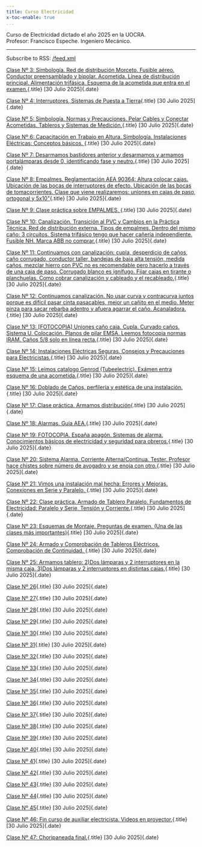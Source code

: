 ```yaml
---
title: Curso Electricidad
x-toc-enable: true
...
```


Curso de Electricidad dictado el año 2025 en la UOCRA.                      
Profesor: Francisco Espeche. Ingeniero Mecánico.

-------------------------------------------------------------------------------


Subscribe to RSS: [/feed.xml](/feed.xml)

[Clase Nº 3: Simbología. Red de distribución Morceto. Fusible aéreo. Conductor preensamblado y bipolar. Acometida. Línea de distribución principal. Alimentación trifásica. Esquema de la acometida que entra en el examen.](/03clase.md){.title}
[30 Julio 2025]{.date}


[Clase Nº 4: Interruptores, Sistemas de Puesta a Tierra](/04clase.md){.title}
[30 Julio 2025]{.date}


[Clase Nº 5: Simbología. Normas y Precauciones. Pelar Cables y Conectar Acometidas. Tableros y Sistemas de Medición.](/05clase.md){.title}
[30 Julio 2025]{.date}


[Clase Nº 6: Capacitación en Trabajo en Altura. Simbología. Instalaciones Eléctricas: Conceptos básicos. ](/06clase.md){.title}
[30 Julio 2025]{.date}


[Clase Nº 7: Desarmamos bastidores anterior y desarmamos y armamos portalámparas desde 0, identificando fase y neutro.](/07clase.md){.title}
[30 Julio 2025]{.date}


[Clase Nº 8: Empalmes. Reglamentación AEA 90364: Altura colocar cajas. Ubicación de las bocas de interruptores de efecto. Ubicación de las bocas de tomacorrientes. Clase que viene realizaremos: uniones en cajas de paso, ortogonal y 5x10"](/08clase.md){.title}
[30 Julio 2025]{.date}


[Clase Nº 9: Clase práctica sobre EMPALMES. ](/09clase.md){.title}
[30 Julio 2025]{.date}


[Clase Nº 10: Canalización. Transición al PVC y Cambios en la Práctica Técnica. Red de distribución externa. Tipos de empalmes. Dentro del mismo caño: 3 circuitos. Sistema trifásico tengo que hacer cañería independiente. Fusible NH. Marca ABB no comprar.](/10clase.md){.title}
[30 Julio 2025]{.date}


[Clase Nº 11: Continuamos con canalización: cupla, desperdicio de caños, caño corrugado, conductor taller, bandejas de baja alta tensión, medida caños, mezclar hierro con PVC no es recomendable pero hacerlo a través de una caja de paso. Corrugado blanco es ignífugo. Fijar cajas en tirante o planchuelas. Como cobrar canalización y cableado y el recableado.](/11clase.md){.title}
[30 Julio 2025]{.date}


[Clase Nº 12: Continuamos canalización. No usar curva y contracurva juntos porque es difícil pasar cinta pasacables, mejor un cañito en el medio. Meter pinza para sacar rebarba adentro y afuera agarrar el caño. Acanaladora.](/12clase.md){.title}
[30 Julio 2025]{.date}


[Clase Nº 13: [FOTOCOPIA] Uniones caño caja. Cupla. Curvado caños. Sistema U. Colocación. Planos de pilar EMSA. Leemos fotocopia normas IRAM. Caños 5/8 solo en línea recta.](/13clase.md){.title}
[30 Julio 2025]{.date}


[Clase Nº 14: Instalaciones Eléctricas Seguras. Consejos y Precauciones para Electricistas.](/14clase.md){.title}
[30 Julio 2025]{.date}


[Clase Nº 15: Leímos catalogo Genrod (Tubeelectric). Exámen entra esquema de una acometida.](/15clase.md){.title}
[30 Julio 2025]{.date}


[Clase Nº 16: Doblado de Caños, perfilería y estética de una instalación.](/16clase.md){.title}
[30 Julio 2025]{.date}


[Clase Nº 17: Clase práctica. Armamos distribución](/17clase.md){.title}
[30 Julio 2025]{.date}


[Clase Nº 18: Alarmas. Guía AEA.](/18clase.md){.title}
[30 Julio 2025]{.date}


[Clase Nº 19: FOTOCOPIA. España apagón. Sistemas de alarma. Conocimientos básicos de electricidad y seguridad para obreros.](/19clase.md){.title}
[30 Julio 2025]{.date}


[Clase Nº 20: Sistema Alarma. Corriente Alterna/Continua. Tester. Profesor hace chistes sobre número de avogadro y se enoja con otro.](/20clase.md){.title}
[30 Julio 2025]{.date}


[Clase Nº 21: Vimos una instalación mal hecha: Errores y Mejoras. Conexiones en Serie y Paralelo. ](/21clase.md){.title}
[30 Julio 2025]{.date}


[Clase Nº 22: Clase práctica. Armado de Tablero Paralelo. Fundamentos de Electricidad: Paralelo y Serie, Tensión y Corriente.](/22clase.md){.title}
[30 Julio 2025]{.date}


[Clase Nº 23: Esquemas de Montaje. Preguntas de examen. (Una de las clases más importantes)](/23clase.md){.title}
[30 Julio 2025]{.date}


[Clase Nº 24: Armado y Comprobación de Tableros Eléctricos. Comprobación de Continuidad. ](/24clase.md){.title}
[30 Julio 2025]{.date}


[Clase Nº 25: Armamos tablero: 2)Dos lámparas y 2 interruptores en la misma caja. 3)Dos lámparas y 2 interruptores en distintas cajas.](/25clase.md){.title}
[30 Julio 2025]{.date}


[Clase Nº 26](/26clase.md){.title}
[30 Julio 2025]{.date}


[Clase Nº 27](/27clase.md){.title}
[30 Julio 2025]{.date}


[Clase Nº 28](/28clase.md){.title}
[30 Julio 2025]{.date}


[Clase Nº 29](/29clase.md){.title}
[30 Julio 2025]{.date}


[Clase Nº 30](/30clase.md){.title}
[30 Julio 2025]{.date}


[Clase Nº 31](/31clase.md){.title}
[30 Julio 2025]{.date}


[Clase Nº 32](/32clase.md){.title}
[30 Julio 2025]{.date}


[Clase Nº 33](/33clase.md){.title}
[30 Julio 2025]{.date}


[Clase Nº 34](/34clase.md){.title}
[30 Julio 2025]{.date}


[Clase Nº 35](/35clase.md){.title}
[30 Julio 2025]{.date}


[Clase Nº 36](/36clase.md){.title}
[30 Julio 2025]{.date}


[Clase Nº 37](/37clase.md){.title}
[30 Julio 2025]{.date}


[Clase Nº 38](/38clase.md){.title}
[30 Julio 2025]{.date}


[Clase Nº 39](/39clase.md){.title}
[30 Julio 2025]{.date}


[Clase Nº 40](/40clase.md){.title}
[30 Julio 2025]{.date}


[Clase Nº 41](/41clase.md){.title}
[30 Julio 2025]{.date}


[Clase Nº 42](/42clase.md){.title}
[30 Julio 2025]{.date}


[Clase Nº 43](/43clase.md){.title}
[30 Julio 2025]{.date}


[Clase Nº 44](/44clase.md){.title}
[30 Julio 2025]{.date}


[Clase Nº 45](/45clase.md){.title}
[30 Julio 2025]{.date}


[Clase Nº 46: Fin curso de auxiliar electricista. Videos en proyector.](/46clase.md){.title}
[30 Julio 2025]{.date}


[Clase Nº 47: Choripaneada final.](/47clase.md){.title}
[30 Julio 2025]{.date}


